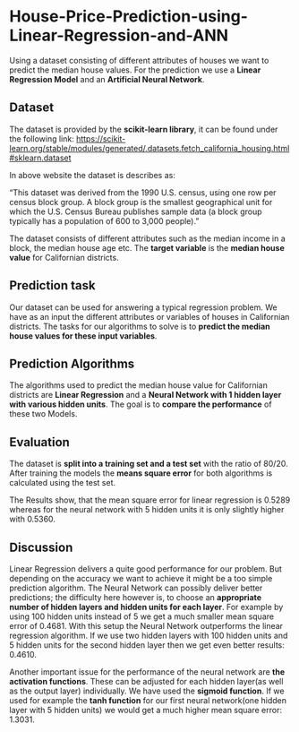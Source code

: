 # House-Price-Prediction-using-Linear-Regression-and-ANN
Using a dataset consisting of different attributes of houses we want to predict the median house values. For the prediction we use a **Linear Regression Model** and an **Artificial Neural Network**.

## Dataset
The dataset is provided by the **scikit-learn library**, it can be found under the following link: https://scikit-learn.org/stable/modules/generated/.datasets.fetch_california_housing.html#sklearn.dataset

In above website the dataset is describes as:

“This dataset was derived from the 1990 U.S. census, using one row per census block group. A block group is the smallest geographical unit for which the U.S. Census Bureau publishes sample data (a block group typically has a population of 600 to 3,000 people).”

The dataset consists of different attributes such as the median income in a block, the median house age etc. The **target variable** is the **median house value** for Californian districts.

## Prediction task
Our dataset can be used for answering a typical regression problem. We have as an input the different attributes or variables of houses in Californian districts. The tasks for our algorithms to solve is to **predict the median house values for these input variables**.

## Prediction Algorithms
The algorithms used to predict the median house value for Californian districts are **Linear Regression** and a **Neural Network with 1 hidden layer with various hidden units**. The goal is to **compare the performance** of these two Models.

## Evaluation
The dataset is **split into a training set and a test set** with the ratio of 80/20. After training the models the **means square error** for both algorithms is calculated using the test set.

The Results show, that the mean square error for linear regression is 0.5289 whereas for the neural network with 5 hidden units it is only slightly higher with 0.5360.

## Discussion
Linear Regression delivers a quite good performance for our problem. But depending on the accuracy we want to achieve it might be a too simple prediction algorithm. The Neural Network can possibly deliver better predictions; the difficulty here however is, to choose an **appropriate number of hidden layers and hidden units for each layer**. For example by using 100 hidden units instead of 5 we get a much smaller mean square error of 0.4681. With this setup the Neural Network outperforms the linear regression algorithm. If we use two hidden layers with 100 hidden units and 5 hidden units for the second hidden layer then we get even better results: 0.4610.

Another important issue for the performance of the neural network are **the activation functions**. These can be adjusted for each hidden layer(as well as the output layer) individually. We have used the **sigmoid function**. If we  used for example the **tanh function** for our first neural network(one hidden layer with 5 hidden units) we would get a much higher mean square error: 1.3031.
